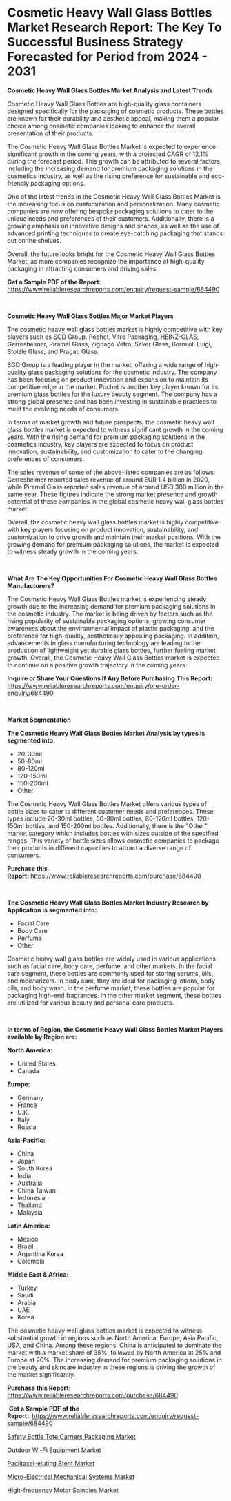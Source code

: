 <p><h1>Cosmetic Heavy Wall Glass Bottles Market Research Report: The Key To Successful Business Strategy Forecasted for Period from 2024 - 2031</h1></p><p><strong>Cosmetic Heavy Wall Glass Bottles Market Analysis and Latest Trends</strong></p>
<p><p>Cosmetic Heavy Wall Glass Bottles are high-quality glass containers designed specifically for the packaging of cosmetic products. These bottles are known for their durability and aesthetic appeal, making them a popular choice among cosmetic companies looking to enhance the overall presentation of their products.</p><p>The Cosmetic Heavy Wall Glass Bottles Market is expected to experience significant growth in the coming years, with a projected CAGR of 12.1% during the forecast period. This growth can be attributed to several factors, including the increasing demand for premium packaging solutions in the cosmetics industry, as well as the rising preference for sustainable and eco-friendly packaging options.</p><p>One of the latest trends in the Cosmetic Heavy Wall Glass Bottles Market is the increasing focus on customization and personalization. Many cosmetic companies are now offering bespoke packaging solutions to cater to the unique needs and preferences of their customers. Additionally, there is a growing emphasis on innovative designs and shapes, as well as the use of advanced printing techniques to create eye-catching packaging that stands out on the shelves.</p><p>Overall, the future looks bright for the Cosmetic Heavy Wall Glass Bottles Market, as more companies recognize the importance of high-quality packaging in attracting consumers and driving sales.</p></p>
<p><strong>Get a Sample PDF of the Report:&nbsp;</strong> <a href="https://www.reliableresearchreports.com/enquiry/request-sample/684490">https://www.reliableresearchreports.com/enquiry/request-sample/684490</a></p>
<p>&nbsp;</p>
<p><strong>Cosmetic Heavy Wall Glass Bottles Major Market Players</strong></p>
<p><p>The cosmetic heavy wall glass bottles market is highly competitive with key players such as SGD Group, Pochet, Vitro Packaging, HEINZ-GLAS, Gerresheimer, Piramal Glass, Zignago Vetro, Saver Glass, Bormioli Luigi, Stolzle Glass, and Pragati Glass. </p><p>SGD Group is a leading player in the market, offering a wide range of high-quality glass packaging solutions for the cosmetic industry. The company has been focusing on product innovation and expansion to maintain its competitive edge in the market. Pochet is another key player known for its premium glass bottles for the luxury beauty segment. The company has a strong global presence and has been investing in sustainable practices to meet the evolving needs of consumers. </p><p>In terms of market growth and future prospects, the cosmetic heavy wall glass bottles market is expected to witness significant growth in the coming years. With the rising demand for premium packaging solutions in the cosmetics industry, key players are expected to focus on product innovation, sustainability, and customization to cater to the changing preferences of consumers. </p><p>The sales revenue of some of the above-listed companies are as follows: Gerresheimer reported sales revenue of around EUR 1.4 billion in 2020, while Piramal Glass reported sales revenue of around USD 300 million in the same year. These figures indicate the strong market presence and growth potential of these companies in the global cosmetic heavy wall glass bottles market. </p><p>Overall, the cosmetic heavy wall glass bottles market is highly competitive with key players focusing on product innovation, sustainability, and customization to drive growth and maintain their market positions. With the growing demand for premium packaging solutions, the market is expected to witness steady growth in the coming years.</p></p>
<p>&nbsp;</p>
<p><strong>What Are The Key Opportunities For Cosmetic Heavy Wall Glass Bottles Manufacturers?</strong></p>
<p><p>The Cosmetic Heavy Wall Glass Bottles market is experiencing steady growth due to the increasing demand for premium packaging solutions in the cosmetic industry. The market is being driven by factors such as the rising popularity of sustainable packaging options, growing consumer awareness about the environmental impact of plastic packaging, and the preference for high-quality, aesthetically appealing packaging. In addition, advancements in glass manufacturing technology are leading to the production of lightweight yet durable glass bottles, further fueling market growth. Overall, the Cosmetic Heavy Wall Glass Bottles market is expected to continue on a positive growth trajectory in the coming years.</p></p>
<p><strong>Inquire or Share Your Questions If Any Before Purchasing This Report:</strong> <a href="https://www.reliableresearchreports.com/enquiry/pre-order-enquiry/684490">https://www.reliableresearchreports.com/enquiry/pre-order-enquiry/684490</a></p>
<p>&nbsp;</p>
<p><strong>Market Segmentation</strong></p>
<p><strong>The Cosmetic Heavy Wall Glass Bottles Market Analysis by types is segmented into:</strong></p>
<p><ul><li>20-30ml</li><li>50-80ml</li><li>80-120ml</li><li>120-150ml</li><li>150-200ml</li><li>Other</li></ul></p>
<p><p>The Cosmetic Heavy Wall Glass Bottles Market offers various types of bottle sizes to cater to different customer needs and preferences. These types include 20-30ml bottles, 50-80ml bottles, 80-120ml bottles, 120-150ml bottles, and 150-200ml bottles. Additionally, there is the "Other" market category which includes bottles with sizes outside of the specified ranges. This variety of bottle sizes allows cosmetic companies to package their products in different capacities to attract a diverse range of consumers.</p></p>
<p><strong>Purchase this Report:&nbsp;</strong><a href="https://www.reliableresearchreports.com/purchase/684490">https://www.reliableresearchreports.com/purchase/684490</a></p>
<p>&nbsp;</p>
<p><strong>The Cosmetic Heavy Wall Glass Bottles Market Industry Research by Application is segmented into:</strong></p>
<p><ul><li>Facial Care</li><li>Body Care</li><li>Perfume</li><li>Other</li></ul></p>
<p><p>Cosmetic heavy wall glass bottles are widely used in various applications such as facial care, body care, perfume, and other markets. In the facial care segment, these bottles are commonly used for storing serums, oils, and moisturizers. In body care, they are ideal for packaging lotions, body oils, and body wash. In the perfume market, these bottles are popular for packaging high-end fragrances. In the other market segment, these bottles are utilized for various beauty and personal care products.</p></p>
<p>&nbsp;</p>
<p><strong>In terms of Region, the Cosmetic Heavy Wall Glass Bottles Market Players available by Region are:</strong></p>
<p>
    <p> <strong> North America: </strong>
        <ul>
            <li>United States</li>
            <li>Canada</li>
        </ul>
        </p> 
    <p> <strong> Europe: </strong>
        <ul>
            <li>Germany</li>
            <li>France</li>
            <li>U.K.</li>
            <li>Italy</li>
            <li>Russia</li>
        </ul>
        </p> 
    <p> <strong> Asia-Pacific: </strong>
        <ul>
            <li>China</li>
            <li>Japan</li>
            <li>South Korea</li>
            <li>India</li>
            <li>Australia</li>
            <li>China Taiwan</li>
            <li>Indonesia</li>
            <li>Thailand</li>
            <li>Malaysia</li>
        </ul>
        </p> 
    <p> <strong> Latin America: </strong>
        <ul>
            <li>Mexico</li>
            <li>Brazil</li>
            <li>Argentina Korea</li>
            <li>Colombia</li>
        </ul>
        </p> 
    <p> <strong> Middle East & Africa: </strong>
        <ul>
            <li>Turkey</li>
            <li>Saudi</li>
            <li>Arabia</li>
            <li>UAE</li>
            <li>Korea</li>
        </ul>
    </p>
    </p>
<p><p>The cosmetic heavy wall glass bottles market is expected to witness substantial growth in regions such as North America, Europe, Asia Pacific, USA, and China. Among these regions, China is anticipated to dominate the market with a market share of 35%, followed by North America at 25% and Europe at 20%. The increasing demand for premium packaging solutions in the beauty and skincare industry in these regions is driving the growth of the market significantly.</p></p>
<p><strong>Purchase this Report: </strong><a href="https://www.reliableresearchreports.com/purchase/684490">https://www.reliableresearchreports.com/purchase/684490</a></p>
<p>&nbsp;<strong>Get a Sample PDF of the Report:&nbsp;&nbsp;</strong><a href="https://www.reliableresearchreports.com/enquiry/request-sample/684490">https://www.reliableresearchreports.com/enquiry/request-sample/684490</a></p>
<p><strong></strong></p>
<p><p><a href="https://issuu.com/reportprime-2/docs/safety-bottle-tote-carriers-packaging-market-size-">Safety Bottle Tote Carriers Packaging Market</a></p><p><a href="https://frill-swim-3cd.notion.site/Outdoor-Wi-Fi-Equipment-Market-Size-Growing-and-Forecasted-for-period-from-2024-2031-and-provides--acf7663596da4df495f89f8d2dd3a8d2">Outdoor Wi-Fi Equipment Market</a></p><p><a href="https://cautious-neon-760.notion.site/Paclitaxel-eluting-Stent-Market-Growth-Market-Trends-COVID-19-Impact-and-Forecasts-for-period-fro-1838b25337f94d7d8eeda73cc71cecca">Paclitaxel-eluting Stent Market</a></p><p><a href="https://view.publitas.com/reportprime-1/micro-electrical-mechanical-systems-market-centers-on-aspects-such-as-market-growth-market-share-market-opportunity-and-projected-forecasts-spanning-from-2024-to-2031/">Micro-Electrical Mechanical Systems Market</a></p><p><a href="https://github.com/jj19131/Market-Research-Report-List-1/blob/main/high-frequency-motor-spindles-market.md">High-frequency Motor Spindles Market</a></p></p>